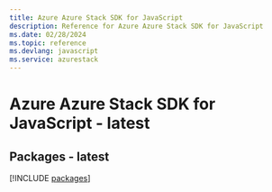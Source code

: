 ```yaml
---
title: Azure Azure Stack SDK for JavaScript
description: Reference for Azure Azure Stack SDK for JavaScript
ms.date: 02/28/2024
ms.topic: reference
ms.devlang: javascript
ms.service: azurestack
---
```

# Azure Azure Stack SDK for JavaScript - latest
## Packages - latest
[!INCLUDE [packages](azure-stack-index.md)]